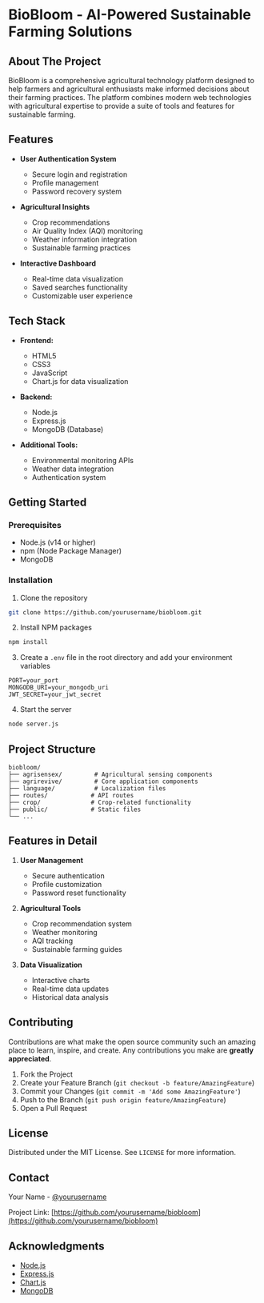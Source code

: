 # BioBloom - AI-Powered Sustainable Farming Solutions

## About The Project

BioBloom is a comprehensive agricultural technology platform designed to help farmers and agricultural enthusiasts make informed decisions about their farming practices. The platform combines modern web technologies with agricultural expertise to provide a suite of tools and features for sustainable farming.

## Features

- **User Authentication System**
  - Secure login and registration
  - Profile management
  - Password recovery system

- **Agricultural Insights**
  - Crop recommendations
  - Air Quality Index (AQI) monitoring
  - Weather information integration
  - Sustainable farming practices

- **Interactive Dashboard**
  - Real-time data visualization
  - Saved searches functionality
  - Customizable user experience

## Tech Stack

- **Frontend:**
  - HTML5
  - CSS3
  - JavaScript
  - Chart.js for data visualization

- **Backend:**
  - Node.js
  - Express.js
  - MongoDB (Database)

- **Additional Tools:**
  - Environmental monitoring APIs
  - Weather data integration
  - Authentication system

## Getting Started

### Prerequisites

- Node.js (v14 or higher)
- npm (Node Package Manager)
- MongoDB

### Installation

1. Clone the repository
```bash
git clone https://github.com/yourusername/biobloom.git
```

2. Install NPM packages
```bash
npm install
```

3. Create a `.env` file in the root directory and add your environment variables
```env
PORT=your_port
MONGODB_URI=your_mongodb_uri
JWT_SECRET=your_jwt_secret
```

4. Start the server
```bash
node server.js
```

## Project Structure

```
biobloom/
├── agrisensex/         # Agricultural sensing components
├── agrirevive/         # Core application components
├── language/           # Localization files
├── routes/            # API routes
├── crop/              # Crop-related functionality
├── public/            # Static files
└── ...
```

## Features in Detail

1. **User Management**
   - Secure authentication
   - Profile customization
   - Password reset functionality

2. **Agricultural Tools**
   - Crop recommendation system
   - Weather monitoring
   - AQI tracking
   - Sustainable farming guides

3. **Data Visualization**
   - Interactive charts
   - Real-time data updates
   - Historical data analysis

## Contributing

Contributions are what make the open source community such an amazing place to learn, inspire, and create. Any contributions you make are **greatly appreciated**.

1. Fork the Project
2. Create your Feature Branch (`git checkout -b feature/AmazingFeature`)
3. Commit your Changes (`git commit -m 'Add some AmazingFeature'`)
4. Push to the Branch (`git push origin feature/AmazingFeature`)
5. Open a Pull Request

## License

Distributed under the MIT License. See `LICENSE` for more information.

## Contact

Your Name - [@yourusername](https://twitter.com/yourusername)

Project Link: [https://github.com/yourusername/biobloom](https://github.com/yourusername/biobloom)

## Acknowledgments

* [Node.js](https://nodejs.org/)
* [Express.js](https://expressjs.com/)
* [Chart.js](https://www.chartjs.org/)
* [MongoDB](https://www.mongodb.com/) 
